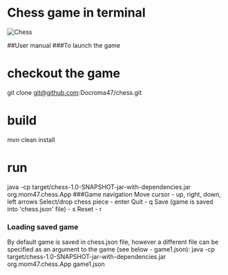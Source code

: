 # Chess game in terminal

![Chess](https://user-images.githubusercontent.com/29877995/83978068-92c0cf80-a90d-11ea-9a01-76655bb58a65.png)

##User manual
###To launch the game
# checkout the game
git clone git@github.com:Docroma47/chess.git
# build
mvn clean install
# run
java -cp target/chess-1.0-SNAPSHOT-jar-with-dependencies.jar org.mom47.chess.App
###Game navigation
Move cursor - up, right, down, left arrows
Select/drop chess piece - enter
Quit - q
Save (game is saved into 'chess.json' file) - s
Reset - r
### Loading saved game
By default game is saved in chess.json file, however a different file can be specified as an argument to the game (see below - game1.json):
java -cp target/chess-1.0-SNAPSHOT-jar-with-dependencies.jar org.mom47.chess.App game1.json
